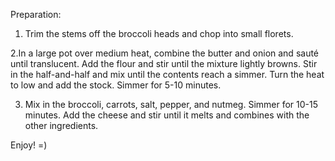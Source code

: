 

Preparation:


1. Trim the stems off the broccoli heads and chop into small florets.

2.In a large pot over medium heat, combine the butter and onion and sauté until translucent. Add the flour and stir until the mixture lightly browns. Stir in the half-and-half and mix until the contents reach a simmer. Turn the heat to low and add the stock. Simmer for 5-10 minutes.

3. Mix in the broccoli, carrots, salt, pepper, and nutmeg. Simmer for 10-15 minutes. Add the cheese and stir until it melts and combines with the other ingredients.

Enjoy! =)

